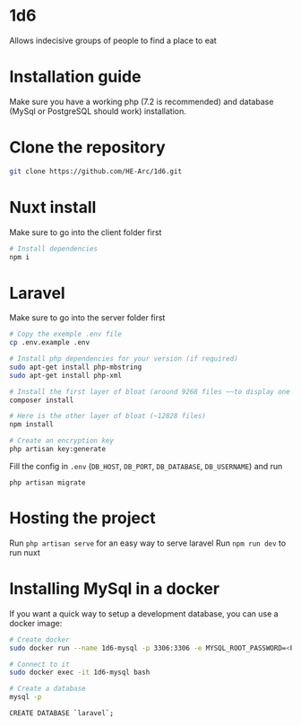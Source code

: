 # 1d6
Allows indecisive groups of people to find a place to eat

# Installation guide
Make sure you have a working php (7.2 is recommended) and database (MySql or PostgreSQL should work) installation.

# Clone the repository
```bash
git clone https://github.com/HE-Arc/1d6.git
```

# Nuxt install
Make sure to go into the client folder first

```bash
# Install dependencies
npm i
```


# Laravel
Make sure to go into the server folder first
```bash
# Copy the exemple .env file
cp .env.example .env

# Install php dependencies for your version (if required)
sudo apt-get install php-mbstring
sudo apt-get install php-xml

# Install the first layer of bloat (around 9268 files ~~to display one h1 and 8 links~~)
composer install

# Here is the other layer of bloat (~12828 files)
npm install

# Create an encryption key
php artisan key:generate
```

Fill the config in `.env` (`DB_HOST`, `DB_PORT`, `DB_DATABASE`, `DB_USERNAME`) and run

```
php artisan migrate
```

# Hosting the project
Run `php artisan serve` for an easy way to serve laravel
Run `npm run dev` to run nuxt

# Installing MySql in a docker
If you want a quick way to setup a development database, you can use a docker image:

```bash
# Create docker
sudo docker run --name 1d6-mysql -p 3306:3306 -e MYSQL_ROOT_PASSWORD=<PASSWORD> -d mysql:5.7.28

# Connect to it
sudo docker exec -it 1d6-mysql bash

# Create a database
mysql -p

CREATE DATABASE `laravel`;
```